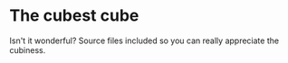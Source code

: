 # The cubest cube

Isn't it wonderful? Source files included so you can really appreciate the cubiness.
